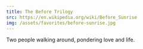 ```yaml
---
title: The Before Trilogy
src: https://en.wikipedia.org/wiki/Before_Sunrise
img: /assets/favorites/before-sunrise.jpg
---
```


Two people walking around, pondering love and life.
